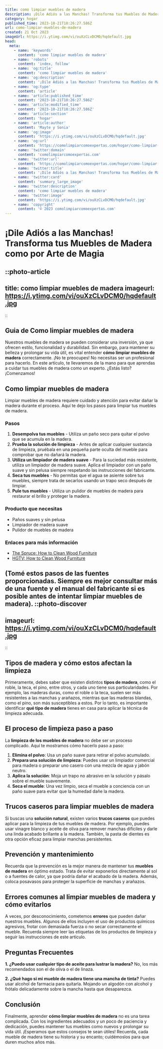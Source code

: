 ```yaml
---
title: como limpiar muebles de madera
description: ¡Dile Adiós a las Manchas! Transforma tus Muebles de Madera como por Arte de Magia
category: hogar
published_time: 2023-10-21T10:26:27.586Z
url: como-limpiar-muebles-de-madera
created: 21 Oct 2023
imageUrl: https://i.ytimg.com/vi/ouXzCLvDCM0/hqdefault.jpg
head:
  meta:
    - name: 'keywords'
      content: 'como limpiar muebles de madera'
    - name: 'robots'
      content: 'index, follow'
    - name: 'og:title'
      content: 'como limpiar muebles de madera'
    - name: 'og:description'
      content: '¡Dile Adiós a las Manchas! Transforma tus Muebles de Madera como por Arte de Magia'
    - name: 'og:type'
      content: 'article'
    - name: 'article:published_time'
      content: '2023-10-21T10:26:27.586Z'
    - name: 'article:modified_time'
      content: '2023-10-21T10:26:27.586Z'
    - name: 'article:section'
      content: 'hogar'
    - name: 'article:author'
      content: 'Mayte y Sonia'
    - name: 'og:image'
      content: 'https://i.ytimg.com/vi/ouXzCLvDCM0/hqdefault.jpg'
    - name: 'og:url'
      content: 'https://comolimpiarcomoexpertas.com/hogar/como-limpiar-muebles-de-madera'
    - name: 'twitter:domain'
      content: 'comolimpiarcomoexpertas.com'
    - name: 'twitter:url'
      content: 'https://comolimpiarcomoexpertas.com/hogar/como-limpiar-muebles-de-madera'
    - name: 'twitter:title'
      content: '¡Dile Adiós a las Manchas! Transforma tus Muebles de Madera como por Arte de Magia'
    - name: 'twitter:card'
      content: 'summary_large_image'
    - name: 'twitter:description'
      content: 'como limpiar muebles de madera'
    - name: 'twitter:image'
      content: 'https://i.ytimg.com/vi/ouXzCLvDCM0/hqdefault.jpg'
    - name: 'copyright'
      content: '© 2023 comolimpiarcomoexpertas.com'
---
```

# ¡Dile Adiós a las Manchas! Transforma tus Muebles de Madera como por Arte de Magia

::photo-article
---
title: como limpiar muebles de madera
imageurl: https://i.ytimg.com/vi/ouXzCLvDCM0/hqdefault.jpg
---
::
## Guia de Como limpiar muebles de madera
Nuestros muebles de madera se pueden considerar una inversión, ya que ofrecen estilo, funcionalidad y durabilidad. Sin embargo, para mantener su belleza y prolongar su vida útil, es vital entender **cómo limpiar muebles de madera** correctamente. ¡No te preocupes! No necesitas ser un profesional para hacerlo. En este artículo, te llevaremos de la mano para que aprendas a cuidar tus muebles de madera como un experto. ¿Estás listo? ¡Comenzamos!

## Como limpiar muebles de madera

Limpiar muebles de madera requiere cuidado y atención para evitar dañar la madera durante el proceso. Aquí te dejo los pasos para limpiar tus muebles de madera.

### Pasos

1. **Desempolva tus muebles** - Utiliza un paño seco para quitar el polvo que se acumula en la madera.
2. **Prueba la solución de limpieza** - Antes de aplicar cualquier sustancia de limpieza, pruébala en una pequeña parte oculta del mueble para comprobar que no dañará la madera.
3. **Utiliza un limpiador de madera suave** - Para la suciedad más resistente, utiliza un limpiador de madera suave. Aplica el limpiador con un paño suave y sin pelusa siempre respetando las instrucciones del fabricante.
4. **Seca tus muebles** - No permitas que el agua se asiente sobre tus muebles, siempre trata de secarlos usando un trapo seco después de limpiar.
5. **Pule tus muebles** - Utiliza un pulidor de muebles de madera para restaurar el brillo y proteger la madera.

### Producto que necesitas

- Paños suaves y sin pelusa
- Limpiador de madera suave
- Pulidor de muebles de madera

### Enlaces para más información

- [The Spruce: How to Clean Wood Furniture](https://www.thespruce.com/how-to-clean-wood-furniture-1387935)
- [HGTV: How to Clean Wood Furniture](https://www.hgtv.com/design/decorating/clean-and-organize/how-to-clean-wood-furniture)

(Tomé estos pasos de las fuentes proporcionadas. Siempre es mejor consultar más de una fuente y el manual del fabricante si es posible antes de intentar limpiar muebles de madera).
::photo-discover
---
imageurl: https://i.ytimg.com/vi/ouXzCLvDCM0/hqdefault.jpg
---
::
## Tipos de madera y cómo estos afectan la limpieza
Primeramente, debes saber que existen distintos **tipos de madera**, como el roble, la teca, el pino, entre otros, y cada uno tiene sus particularidades. Por ejemplo, las maderas duras, como el roble o la teca, suelen ser más resistentes a las manchas y arañazos, mientras que las maderas blandas, como el pino, son más susceptibles a estos. Por lo tanto, es importante identificar **qué tipo de madera** tienes en casa para aplicar la técnica de limpieza adecuada.

## El proceso de limpieza paso a paso
La **limpieza de los muebles de madera** no debe ser un proceso complicado. Aquí te mostramos cómo hacerlo paso a paso:

1. **Elimina el polvo**: Usa un paño suave para retirar el polvo acumulado.
2. **Prepara una solución de limpieza**: Puedes usar un limpiador comercial para madera o preparar uno casero con una mezcla de agua y jabón neutro.
3. **Aplica la solución**: Moja un trapo no abrasivo en la solución y pásalo sobre el mueble suavemente.
4. **Seca el mueble**: Una vez limpio, seca el mueble a conciencia con un paño suave para evitar que la humedad dañe la madera.

## Trucos caseros para limpiar muebles de madera
Si buscas una **solución natural**, existen varios **trucos caseros** que puedes aplicar para la limpieza de tus muebles de madera. Por ejemplo, puedes usar vinagre blanco y aceite de oliva para remover manchas difíciles y darle una linda acabado brillante a la madera. También, la pasta de dientes es otra opción eficaz para limpiar manchas persistentes.

## Prevención y mantenimiento
Recuerda que la prevención es la mejor manera de mantener tus **muebles de madera** en óptimo estado. Trata de evitar exponerlos directamente al sol o a fuentes de calor, ya que podría dañar el acabado de la madera. Además, coloca posavasos para proteger la superficie de manchas y arañazos. 

## Errores comunes al limpiar muebles de madera y cómo evitarlos
A veces, por desconocimiento, cometemos **errores** que pueden dañar nuestros muebles. Algunos de ellos incluyen el uso de productos químicos agresivos, frotar con demasiada fuerza o no secar correctamente el mueble. Recuerda siempre leer las etiquetas de los productos de limpieza y seguir las instrucciones de este artículo.

## Preguntas Frecuentes
**1. ¿Puedo usar cualquier tipo de aceite para lustrar la madera?** No, los más recomendados son el de oliva o el de linaza.

**2. ¿Qué hago si mi mueble de madera tiene una mancha de tinta?** Puedes usar alcohol de farmacia para quitarla. Mojando un algodón con alcohol y frótalo delicadamente sobre la mancha hasta que desaparezca.

## Conclusión
Finalmente, aprender **cómo limpiar muebles de madera** no es una tarea complicada. Con los ingredientes adecuados y un poco de paciencia y dedicación, puedes mantener tus muebles como nuevos y prolongar su vida útil. ¡Esperamos que estos consejos te sean útiles! Recuerda, cada mueble de madera tiene su historia y su encanto; cuidémoslos para que duren muchos años más.